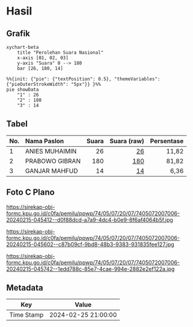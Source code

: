# Hasil

## Grafik

```mermaid
xychart-beta
    title "Perolehan Suara Nasional"
    x-axis [01, 02, 03]
    y-axis "Suara" 0 --> 180
    bar [26, 180, 14]
```

```mermaid
%%{init: {"pie": {"textPosition": 0.5}, "themeVariables": {"pieOuterStrokeWidth": "5px"}} }%%
pie showData
    "1" : 26
    "2" : 180
    "3" : 14
```

## Tabel

| No. | Nama Paslon    | Suara | Suara (raw) | Persentase |
|:--- |:-------------- | -----:| -----------:| ----------:|
| 1   | ANIES MUHAIMIN | 26    | [26][p-1]   | 11,82      |
| 2   | PRABOWO GIBRAN | 180   | [180][p-2]  | 81,82      |
| 3   | GANJAR MAHFUD  | 14    | [14][p-3]   | 6,36       |


[p-1]: https://github.com/gigit-pemilu/pemilu-2024/blob/main/pilpres/hitung-suara/sub/74-sulawesi-tenggara/sub/05-konawe-selatan/sub/07-konda/sub/2007-lambusa/sub/006-tps/sub/paslon-1.txt
[p-2]: https://github.com/gigit-pemilu/pemilu-2024/blob/main/pilpres/hitung-suara/sub/74-sulawesi-tenggara/sub/05-konawe-selatan/sub/07-konda/sub/2007-lambusa/sub/006-tps/sub/paslon-2.txt
[p-3]: https://github.com/gigit-pemilu/pemilu-2024/blob/main/pilpres/hitung-suara/sub/74-sulawesi-tenggara/sub/05-konawe-selatan/sub/07-konda/sub/2007-lambusa/sub/006-tps/sub/paslon-3.txt

## Foto C Plano

https://sirekap-obj-formc.kpu.go.id/c0fa/pemilu/ppwp/74/05/07/20/07/7405072007006-20240215-045412--d0f88dcd-a7a9-4dc4-b0e9-8f6af4064b5f.jpg

https://sirekap-obj-formc.kpu.go.id/c0fa/pemilu/ppwp/74/05/07/20/07/7405072007006-20240215-045602--c87b09cf-9bd8-48b3-9383-931835fee127.jpg

https://sirekap-obj-formc.kpu.go.id/c0fa/pemilu/ppwp/74/05/07/20/07/7405072007006-20240215-045742--1edd788c-85e7-4cae-994e-2882e2ef122a.jpg


## Metadata

| Key        | Value               |
| ---------- | ------------------- |
| Time Stamp | 2024-02-25 21:00:00 |



